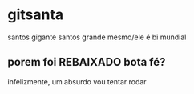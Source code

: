 # gitsanta
santos gigante
santos grande mesmo/ele é bi mundial

## porem foi REBAIXADO bota fé?
infelizmente, um absurdo
vou tentar rodar